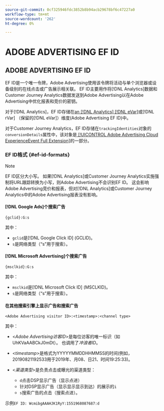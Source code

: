 ```yaml
---
source-git-commit: 0cf325946fdc3852b8b94acb29678bf6c47227a0
workflow-type: tm+mt
source-wordcount: '262'
ht-degree: 0%

---
```

# ADOBE ADVERTISING EF ID

## ADOBE ADVERTISING EF ID

EF ID是一个唯一令牌，Adobe Advertising使用该令牌将活动与单个浏览器或设备级别的在线点击或广告展示相关联。 EF ID主要用作将[!DNL Analytics]数据和Customer Journey Analytics数据发送到Adobe Advertising以在Adobe Advertising中优化报表和竞价的密钥。

对于[!DNL Analytics]，EF ID存储在[an [!DNL Analytics] [!DNL eVar]](https://experienceleague.adobe.com/docs/analytics/components/dimensions/evar.html)或[!DNL rVar] （保留的[!DNL eVar]）维度(Adobe Advertising EF ID)中。

对于Customer Journey Analytics，EF ID存储在`trackingIdentities`对象的`conversionDetails`属性中，该对象是[ [!UICONTROL Adobe Advertising Cloud ExperienceEvent Full Extension]](https://experienceleague.adobe.com/en/docs/experience-platform/xdm/field-groups/event/advertising-full-extension)的一部分。

### EF ID格式 {#ef-id-formats}

>[!NOTE]
>
>EF ID区分大小写。 如果[!DNL Analytics]或Customer Journey Analytics实施强制将URL跟踪转换为小写，则Adobe Advertising不会识别EF ID。 这会影响Adobe Advertising竞价和报表，但对[!DNL Analytics]或Customer Journey Analytics中的Adobe Advertising报表没有影响。

#### [!DNL Google Ads]个搜索广告

```
{gclid}:G:s
```

其中：

* `gclid`是[!DNL Google Click ID] (GCLID)。
* `s`是网络类型（“s”用于搜索）。

#### [!DNL Microsoft Advertising]个搜索广告

```
{msclkid}:G:s
```

其中：

* `msclkid`是[!DNL Microsoft Click ID] (MSCLKID)。
* `s`是网络类型（“s”用于搜索）。

#### 在其他搜索引擎上显示广告和搜索广告

```
<Adobe Advertising visitor ID>:<timestamp>:<channel type>
```

其中：

* &lt;*Adobe Advertising访客ID*>是每位访客的唯一标识（如UhKVaAABCkJ0mDt）。 也调用了&#x200B;*冲浪者ID*。

* &lt;*timestamp*>是格式为YYYYYMMDDHHMMSS的时间(例如，20190821192533用于2019年、月08、日21、时间19:25:33)。

* &lt;*渠道类型*>是负责点击或曝光的渠道类型：

   * `d`点击DSP显示广告（显示点进）
   * 针对DSP显示广告（显示显示显示到达）的展示的`i`
   * `s`搜索广告的点击（搜索点进）。

示例`EF ID: WcmibgAAAHJK1RyY:1551968087687:d`
